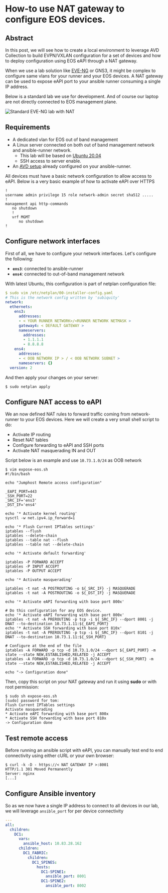 # How-to use NAT gateway to configure EOS devices.

## Abstract

In this post, we will see how to create a local environment to leverage AVD Collection to build EVPN/VXLAN configuration for a set of devices and how to deploy configuration using EOS eAPI through a NAT gateway.

When we use a lab solution like [EVE-NG](https://www.eve-ng.net/) or GNS3, it might be complex to configure same vlans for your runner and your EOS devices. A NAT gateway can be used to expose eAPI port to your ansible runner consuming a single IP address.

Below is a standard lab we use for development. And of course our laptop are not directly connected to EOS management plane.

![Standard EVE-NG lab with NAT](../_media/lab-nat-topology-example.png)

## Requirements

- A dedicated vlan for EOS out of band management
- A Linux server connected on both out of band management network and ansible-runner network.
  - This lab will be based on [Ubuntu 20.04](https://ubuntu.com/download/server)
  - SSH access to server enable.
- An [AVD setup](../installation/collection-installation.md) already configured on your ansible-runner.

All devices must have a basic network configuration to allow access to eAPI. Below is a very basic example of how to activate eAPI over HTTPS

```eos
!
username admin privilege 15 role network-admin secret sha512 .....
!
management api http-commands
   no shutdown
   !
   vrf MGMT
      no shutdown
!
```

## Configure network interfaces

First of all, we have to configure your network interfaces. Let's configure the following:

- __`ens3`__: connected to ansible-runner
- __`ens4`__: connected to out-of-band management network

With latest Ubuntu, this configuration is part of netplan configuration file:

```yaml
$ sudo vim /etc/netplan/00-installer-config.yaml
# This is the network config written by 'subiquity'
network:
  ethernets:
    ens3:
      addresses:
      - < YOUR RUNNER NETWORK>/<RUNNER NETWORK NETMASK >
      gateway4: < DEFAULT GATEWAY >
      nameservers:
        addresses:
        - 1.1.1.1
        - 8.8.8.8
    ens4:
      addresses:
      - < OOB NETWORK IP > / < OOB NETWORK SUBNET >
      nameservers: {}
  version: 2
```

And then apply your changes on your server:

```shell
$ sudo netplan apply
```

## Configure NAT access to eAPI

We an now defined NAT rules to forward traffic coming from network-runner to your EOS devices. Here we will create a very small shell script to do:

- Activate IP routing
- Reset NAT tables
- Configure forwarding to eAPI and SSH ports
- Activate NAT masquerading IN and OUT

Script below is an example and use `10.73.1.0/24` as OOB network

```shell
$ vim expose-eos.sh
#!/bin/bash

echo "Jumphost Remote access configuration"

_EAPI_PORT=443
_SSH_PORT=22
_SRC_IF='ens3'
_DST_IF='ens4'

echo '* Activate kernel routing'
sysctl -w net.ipv4.ip_forward=1

echo '* Flush Current IPTables settings'
iptables --flush
iptables --delete-chain
iptables --table nat --flush
iptables --table nat --delete-chain

echo '* Activate default forwarding'

iptables -P FORWARD ACCEPT
iptables -P INPUT ACCEPT
iptables -P OUTPUT ACCEPT

echo '* Activate masquerading'

iptables -t nat -A POSTROUTING -o ${_SRC_IF} -j MASQUERADE
iptables -t nat -A POSTROUTING -o ${_DST_IF} -j MASQUERADE

echo '* Activate eAPI forwarding with base port 800x'

# Do this configuration for any EOS device.
echo '* Activate eAPI forwarding with base port 800x'
iptables -t nat -A PREROUTING -p tcp -i ${_SRC_IF} --dport 8001 -j DNAT --to-destination 10.73.1.11:${_EAPI_PORT}
echo '* Activate SSH forwarding with base port 810x'
iptables -t nat -A PREROUTING -p tcp -i ${_SRC_IF} --dport 8101 -j DNAT --to-destination 10.73.1.11:${_SSH_PORT}

# Configure at the end of the file
iptables -A FORWARD -p tcp -d 10.73.1.0/24 --dport ${_EAPI_PORT} -m state --state NEW,ESTABLISHED,RELATED -j ACCEPT
iptables -A FORWARD -p tcp -d 10.73.1.0/24 --dport ${_SSH_PORT} -m state --state NEW,ESTABLISHED,RELATED -j ACCEPT

echo "-> Configuration done"
```

Then, copy this script on your NAT gateway and run it using __sudo__ or with root permission:

```shell
$ sudo sh expose-eos.sh
[sudo] password for tom:
Flush Current IPTables settings
Activate masquerading
* Activate eAPI forwarding with base port 800x
* Activate SSH forwarding with base port 810x
-> Configuration done
```

## Test remote access

Before running an ansible script with eAPI, you can manually test end to end connectivity using either cURL or your own browser:

```text
$ curl -k -D - https://< NAT GATEWAY IP >:8001
HTTP/1.1 301 Moved Permanently
Server: nginx
[...]
```

## Configure Ansible inventory

So as we now have a single IP address to connect to all devices in our lab, we will leverage `ansible_port` for per device connectivity

```yaml
---
all:
  children:
    DC1:
      vars:
        ansible_host: 10.83.28.162
      children:
        DC1_FABRIC:
          children:
            DC1_SPINES:
              hosts:
                DC1-SPINE1:
                  ansible_port: 8001
                DC1-SPINE2:
                  ansible_port: 8002
```
